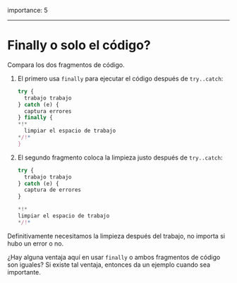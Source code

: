 importance: 5

---

# Finally o solo el código?

Compara los dos fragmentos de código.

1. El primero usa `finally` para ejecutar el código después de `try..catch`:

    ```js
    try {
      trabajo trabajo
    } catch (e) {
      captura errores
    } finally {
    *!*
      limpiar el espacio de trabajo
    */!*
    }
    ```
2. El segundo fragmento coloca la limpieza justo después de `try..catch`:

    ```js
    try {
      trabajo trabajo
    } catch (e) {
      captura de errores
    }

    *!*
    limpiar el espacio de trabajo
    */!*
    ```

Definitivamente necesitamos la limpieza después del trabajo, no importa si hubo un error o no.

¿Hay alguna ventaja aquí en usar `finally` o ambos fragmentos de código son iguales? Si existe tal ventaja, entonces da un ejemplo cuando sea importante.
